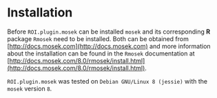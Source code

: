 # Installation
Before `ROI.plugin.mosek` can be installed `mosek` and its corresponding 
**R** package `Rmosek` need to be installed. Both can be obtained from
[http://docs.mosek.com](http://docs.mosek.com) 
and more information about the installation can be found in the `Rmosek` documentation at
[http://docs.mosek.com/8.0/rmosek/install.html](http://docs.mosek.com/8.0/rmosek/install.html).    


`ROI.plugin.mosek` was tested on `Debian GNU/Linux 8 (jessie)` with the
`mosek` version `8`.

